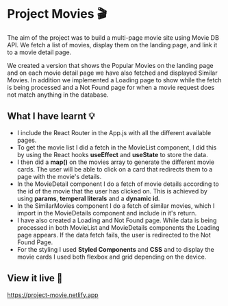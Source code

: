 # Project Movies 🎬

The aim of the project was to build a multi-page movie site using Movie DB API. We fetch a list of movies, display them on the landing page, and link it to a movie detail page.

We created a version that shows the Popular Movies on the landing page and on each movie detail page we have also fetched and displayed Similar Movies. In addition we implemented a Loading page to show while the fetch is being processed and a Not Found page for when a movie request does not match anything in the database.

## What I have learnt 💡

- I include the React Router in the App.js with all the different available pages.
- To get the movie list I did a fetch in the MovieList component, I did this by using the React hooks **useEffect** and **useState** to store the data.
- I then did a **map()** on the movies array to generate the different movie cards. The user will be able to click on a card that redirects them to a page with the movie's details.
- In the MovieDetail component I do a fetch of movie details according to the id of the movie that the user has clicked on. This is achieved by using **params**, **temperal literals** and a **dynamic id**.
- In the SimilarMovies component I do a fetch of similar movies, which I import in the MovieDetails component and include in it's return.
- I have also created a Loading and Not Found page. While data is being processed in both MovieList and MovieDetails components the Loading page appears. If the data fetch fails, the user is redirected to the Not Found Page.
- For the styling I used **Styled Components** and **CSS** and to display the movie cards I used both flexbox and grid depending on the device.

## View it live 🍿

https://project-movie.netlify.app
